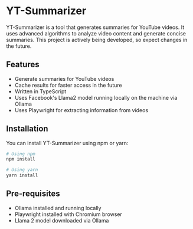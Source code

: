 # YT-Summarizer

YT-Summarizer is a tool that generates summaries for YouTube videos. It uses advanced algorithms to analyze video content and generate concise summaries. This project is actively being developed, so expect changes in the future.

## Features

- Generate summaries for YouTube videos
- Cache results for faster access in the future
- Written in TypeScript
- Uses Facebook's Llama2 model running locally on the machine via Ollama
- Uses Playwright for extracting information from videos

## Installation

You can install YT-Summarizer using npm or yarn:

```bash
# Using npm
npm install

# Using yarn
yarn install
```

## Pre-requisites
-   Ollama installed and running locally
-   Playwright installed with Chromium browser
-   Llama 2 model downloaded via Ollama
